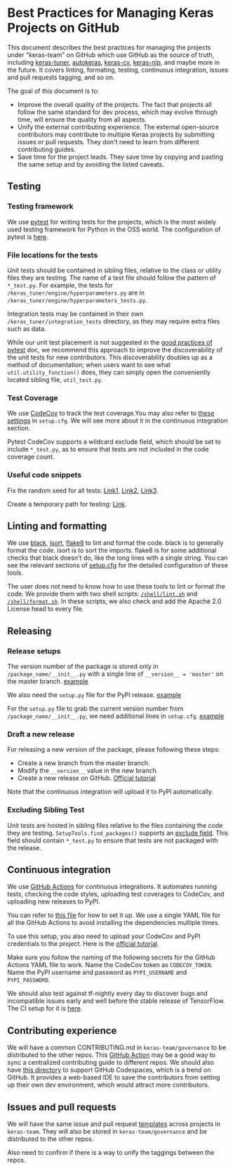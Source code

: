 # Best Practices for Managing Keras Projects on GitHub

This document describes the best practices for managing the projects under
"keras-team" on GitHub which use GitHub as the source of truth, including
[keras-tuner](https://github.com/keras-team/keras-tuner),
[autokeras](https://github.com/keras-team/autokeras),
[keras-cv](https://github.com/keras-team/keras-cv),
[keras-nlp](https://github.com/keras-team/keras-nlp),
and maybe more in the future. It covers linting, formating, testing, continuous
integration, issues and pull requests tagging, and so on.

The goal of this document is to:
* Improve the overall quality of the projects. The fact that projects all
  follow the same standard for dev process, which may evolve through time, will
  ensure the quality from all aspects.
* Unify the external contributing experience. The external open-source
  contributors may contribute to multiple Keras projects by submitting issues
  or pull requests. They don't need to learn from different contributing
  guides.
* Save time for the project leads. They save time by copying and pasting the
  same setup and by avoiding the listed caveats.

## Testing

### Testing framework

We use [pytest](https://docs.pytest.org/en/6.2.x/) for writing tests for the
projects, which is the most widely used testing framework for Python in the OSS
world. The configuration of pytest is
[here](https://github.com/keras-team/keras-tuner/blob/1.1.0/setup.cfg#L4-L16).

### File locations for the tests

Unit tests should be contained in sibling files, relative to the class or
utility files they are testing. The name of a test file should follow the
pattern of `*_test.py`. For example, the tests for
`/keras_tuner/engine/hyperparameters.py` are in
`/keras_tuner/engine/hyperparameters_tests.py`.

Integration tests may be contained in their own `/keras_tuner/integration_tests`
directory, as they may require extra files such as data.

While our unit test placement is not suggested in the
[good practices of pytest](https://docs.pytest.org/en/6.2.x/goodpractices.html)
doc, we recommend this approach to improve the discoverability of the unit
tests for new contributors. This discoverability doubles up as a method of
documentation; when users want to see what `util.utility_function()` does, they
can simply open the conveniently located sibling file, `util_test.py`.

### Test Coverage

We use [CodeCov](https://about.codecov.io/) to track the test coverage.You may
also refer to
[these settings](https://github.com/keras-team/keras-tuner/blob/1.1.0/setup.cfg#L24-L28)
in `setup.cfg`. We will see more about it in the continuous integration section.

Pytest CodeCov supports a wildcard exclude field, which should be set to
include `*_test.py`, as to ensure that tests are not included in the code
coverage count.

### Useful code snippets
Fix the random seed for all tests:
[Link1](https://github.com/keras-team/keras-tuner/blob/1.1.0/tests/conftest.py#L8-L17),
[Link2](https://github.com/keras-team/keras-tuner/blob/master/tests/unit_tests/randomness_test.py),
[Link3](https://www.tensorflow.org/api_docs/python/tf/keras/utils/set_random_seed).

Create a temporary path for testing: [Link](https://docs.pytest.org/en/6.2.x/tmpdir.html).

## Linting and formatting

We use
[black](https://black.readthedocs.io/en/stable/),
[isort](https://pycqa.github.io/isort/), 
[flake8](https://flake8.pycqa.org/en/latest/)
to lint and format the code. black is to generally format the code. isort is to
sort the imports. flake8 is for some additional checks that black doesn't do,
like the long lines with a single string. You can see the relevant sections of
[setup.cfg](https://github.com/keras-team/keras-tuner/blob/1.1.0/setup.cfg) for
the detailed configuration of these tools.

The user does not need to know how to use these tools to lint or format the
code. We provide them with two shell scripts:
[`/shell/lint.sh`](https://github.com/keras-team/keras-tuner/blob/master/shell/lint.sh)
and
[`/shell/format.sh`](https://github.com/keras-team/keras-tuner/blob/master/shell/format.sh).
In these scripts, we also check and add the Apache 2.0 License head to every
file.

## Releasing

### Release setups

The version number of the package is stored only in `/package_name/__init__.py`
with a single line of `__version__ = 'master'` on the master branch.
[example](https://github.com/keras-team/keras-tuner/blob/1e13aabe5b6659340a8ee81328805479a57b2105/keras_tuner/__init__.py#L35)

We also need the `setup.py` file for the PyPI release.
[example](https://github.com/keras-team/keras-tuner/blob/1e13aabe5b6659340a8ee81328805479a57b2105/setup.py)

For the `setup.py` file to grab the current version number from
`/package_name/__init__.py`, we need additional lines in `setup.cfg`.
[example](https://github.com/keras-team/keras-tuner/blob/1.1.0/setup.cfg#L1-L2)

### Draft a new release

For releasing a new version of the package, please following these steps:
* Create a new branch from the master branch.
* Modify the `__version__` value in the new branch.
* Create a new release on GitHub.
  [Official tutorial](https://docs.github.com/en/repositories/releasing-projects-on-github/managing-releases-in-a-repository)

Note that the continuous integration will upload it to PyPI automatically.

### Excluding Sibling Test

Unit tests are hosted in sibling files relative to the files containing the
code they are testing. `SetupTools.find_packages()` supports an
[exclude field](https://github.com/pypa/setuptools/blob/f838bc6a170046c9fdfc2251e5466040a669ca12/setuptools/__init__.py#L52).
This field should contain `*_test.py` to ensure that tests are not packaged
with the release.

## Continuous integration

We use [GitHub Actions](https://github.com/features/actions) for continuous
integrations. It automates running tests, checking the code styles, uploading
test coverages to CodeCov, and uploading new releases to PyPI.

You can refer to
[this file](https://github.com/keras-team/keras-tuner/blob/master/.github/workflows/actions.yml)
for how to set it up. We use a single YAML file for all the GitHub Actions to
avoid installing the dependencies multiple times.

To use this setup, you also need to upload your CodeCov and PyPI credentials to
the project. Here is the
[official tutorial](https://docs.github.com/en/actions/security-guides/encrypted-secrets#creating-encrypted-secrets-for-a-repository).

Make sure you follow the naming of the following secrets for the GitHub Actions YAML file to work.
Name the CodeCov token as `CODECOV_TOKEN`.
Name the PyPI username and password as `PYPI_USERNAME` and `PYPI_PASSWORD`.

We should also test against tf-nightly every day to discover bugs and
incompatible issues early and well before the stable release of TensorFlow.
The CI setup for it is
[here](https://github.com/keras-team/keras-tuner/blob/master/.github/workflows/nightly.yml).

## Contributing experience

We will have a common CONTRIBUTING.md in `keras-team/governance` to be
distributed to the other repos. This
[GitHub Action](https://github.com/marketplace/actions/file-sync) may be a good
way to sync a centralized contributing guide to different repos.
We should also have
[this directory](https://github.com/keras-team/keras-tuner/tree/master/.devcontainer)
to support GitHub Codespaces, which is a trend on GitHub. It provides a
web-based IDE to save the contributors from setting up their own dev
environment, which would attract more contributors.

## Issues and pull requests

We will have the same issue and pull request
[templates](https://github.com/keras-team/keras/tree/master/.github/ISSUE_TEMPLATE)
across projects in `keras-team`. They will also be stored in
`keras-team/governance` and be distributed to the other repos.

Also need to confirm if there is a way to unify the taggings between the repos.
